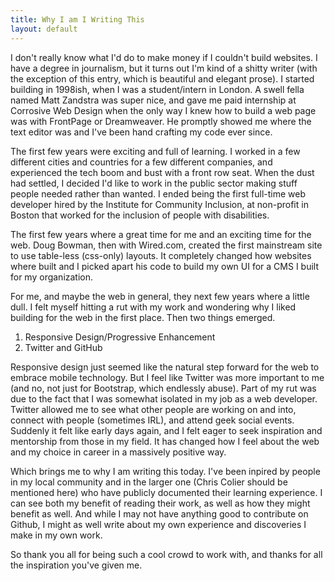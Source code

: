 ```yaml
---
title: Why I am I Writing This
layout: default
---
```

 I don't really know what I'd do to make money if I couldn't build websites. I have a degree in journalism, but it turns out I'm kind of a shitty writer (with the exception of this entry, which is beautiful and elegant prose). I started building in 1998ish, when I was a student/intern in London. A swell fella named Matt Zandstra was super nice, and gave me paid internship at Corrosive Web Design when the only way I knew how to build a web page was with FrontPage or Dreamweaver. He promptly showed me where the text editor was and I've been hand crafting my code ever since. 

The first few years were exciting and full of learning. I worked in a few different cities and countries for a few different companies, and experienced the tech boom and bust with a front row seat. When the dust had settled, I decided I'd like to work in the public sector making stuff people needed rather than wanted. I ended being the first full-time web developer hired by the Institute for Community Inclusion, at non-profit in Boston that worked for the inclusion of people with disabilities. 

The first few years where a great time for me and an exciting time for the web. Doug Bowman, then with Wired.com, created the first mainstream site to use table-less (css-only) layouts. It completely changed how websites where built and I picked apart his code to build my own UI for a CMS I built for my organization. 

For me, and maybe the web in general, they next few years where a little dull. I felt myself hitting a rut with my work and wondering why I liked building for the web in the first place. Then two things emerged. 

1. Responsive Design/Progressive Enhancement
2. Twitter and GitHub

Responsive design just seemed like the natural step forward for the web to embrace mobile technology. But I feel like Twitter was more important to me (and no, not just for Bootstrap, which endlessly abuse). Part of my rut was due to the fact that I was somewhat isolated in my job as a web developer. Twitter allowed me to see what other people are working on and into, connect with people (sometimes IRL), and attend geek social events. Suddenly it felt like early days again, and I felt eager to seek inspiration and mentorship from those in my field. It has changed how I feel about the web and my choice in career in a massively positive way.

Which brings me to why I am writing this today. I've been inpired by people in my local community and in the larger one (Chris Colier should be mentioned here) who have publicly documented their learning experience. I can see both my benefit of reading their work, as well as how they might benefit as well. And while I may not have anything good to contribute on Github, I might as well write about my own experience and discoveries I make in my own work.

So thank you all for being such a cool crowd to work with, and thanks for all the inspiration you've given me. 

